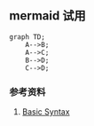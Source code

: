 ## mermaid 试用

```mermaid
graph TD;
    A-->B;
    A-->C;
    B-->D;
    C-->D;
```

### 参考资料

1.  [Basic Syntax](https://mermaid-js.github.io/mermaid/#/flowchart)
